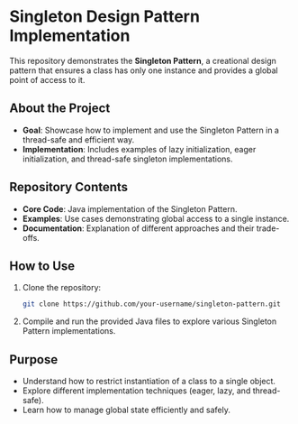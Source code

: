 # Singleton Design Pattern Implementation

This repository demonstrates the **Singleton Pattern**, a creational design pattern that ensures a class has only one instance and provides a global point of access to it.

## About the Project
- **Goal**: Showcase how to implement and use the Singleton Pattern in a thread-safe and efficient way.
- **Implementation**: Includes examples of lazy initialization, eager initialization, and thread-safe singleton implementations.

## Repository Contents
- **Core Code**: Java implementation of the Singleton Pattern.
- **Examples**: Use cases demonstrating global access to a single instance.
- **Documentation**: Explanation of different approaches and their trade-offs.

## How to Use
1. Clone the repository:
   ```bash
   git clone https://github.com/your-username/singleton-pattern.git
   ```
2. Compile and run the provided Java files to explore various Singleton Pattern implementations.

## Purpose
- Understand how to restrict instantiation of a class to a single object.
- Explore different implementation techniques (eager, lazy, and thread-safe).
- Learn how to manage global state efficiently and safely.

